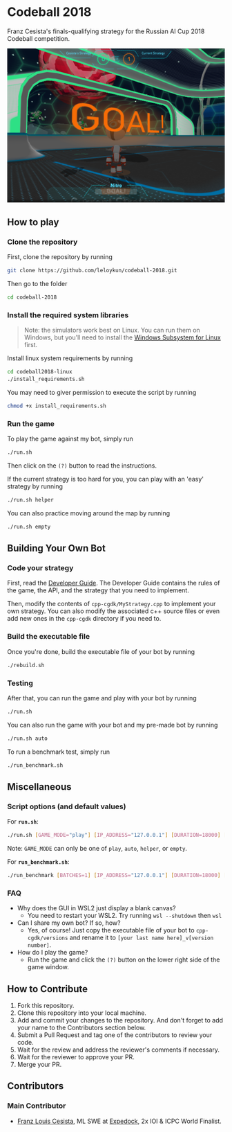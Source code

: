 # Codeball 2018

Franz Cesista's finals-qualifying strategy for the Russian AI Cup 2018 Codeball competition.

![](goal.png)

## How to play

### Clone the repository

First, clone the repository by running

```bash
git clone https://github.com/leloykun/codeball-2018.git
```

Then go to the folder

```bash
cd codeball-2018
```

### Install the required system libraries

> Note: the simulators work best on Linux. You can run them on Windows, but you'll need to install the [Windows Subsystem for Linux](https://docs.microsoft.com/en-us/windows/wsl/install) first.

Install linux system requirements by running

```bash
cd codeball2018-linux
./install_requirements.sh
```

You may need to giver permission to execute the script by running

```bash
chmod +x install_requirements.sh
```

### Run the game

To play the game against my bot, simply run

```bash
./run.sh
```

Then click on the `(?)` button to read the instructions.

If the current strategy is too hard for you, you can play with an 'easy' strategy by running

```bash
./run.sh helper
```

You can also practice moving around the map by running

```bash
./run.sh empty
```

## Building Your Own Bot

### Code your strategy

First, read the [Developer Guide](developer_guide.pdf). The Developer Guide contains the rules of the game, the API, and the strategy that you need to implement.

Then, modify the contents of `cpp-cgdk/MyStrategy.cpp` to implement your own strategy. You can also modify the associated c++ source files or even add new ones in the `cpp-cgdk` directory if you need to.

### Build the executable file

Once you're done, build the executable file of your bot by running

```bash
./rebuild.sh
```

### Testing

After that, you can run the game and play with your bot by running

```bash
./run.sh
```

You can also run the game with your bot and my pre-made bot by running

```bash
./run.sh auto
```

To run a benchmark test, simply run

```bash
./run_benchmark.sh
```

## Miscellaneous

### Script options (and default values)

For **`run.sh`**:

```bash
./run.sh [GAME_MODE="play"] [IP_ADDRESS="127.0.0.1"] [DURATION=18000] [P1_STRATEGY="cpp-cgdk/versions/CesistaStrategy_v47"] [P2_STRATEGY="cpp-cgdk/build/MyStrategy"] [P1_NAME="Cesista's Strategy"] [P2_NAME="Current Strategy"] [P1_PORT=31001] [P2_PORT=31002] [P1_KEY=0000000000000000] [P2_KEY=0000000000000000]
```

Note: `GAME_MODE` can only be one of `play`, `auto`, `helper`, or `empty`.

For **`run_benchmark.sh`**:

```bash
./run_benchmark [BATCHES=1] [IP_ADDRESS="127.0.0.1"] [DURATION=18000] [P1_STRATEGY="cpp-cgdk/versions/CesistaStrategy_v47"] [P2_STRATEGY="cpp-cgdk/build/MyStrategy"] [P1_NAME="Cesista's Strategy"] [P2_NAME="Current Strategy"]
```

### FAQ

- Why does the GUI in WSL2 just display a blank canvas?
  - You need to restart your WSL2. Try running `wsl --shutdown` then `wsl`
- Can I share my own bot? If so, how?
  - Yes, of course! Just copy the executable file of your bot to `cpp-cgdk/versions` and rename it to `[your last name here]_v[version number]`.
- How do I play the game?
  - Run the game and click the `(?)` button on the lower right side of the game window.

## How to Contribute

1. Fork this repository.
2. Clone this repository into your local machine.
3. Add and commit your changes to the repository. And don't forget to add your name to the Contributors section below.
4. Submit a Pull Request and tag one of the contributors to review your code.
5. Wait for the review and address the reviewer's comments if necessary.
6. Wait for the reviewer to approve your PR.
7. Merge your PR.

## Contributors

### Main Contributor

- [Franz Louis Cesista](https://github.com/leloykun), ML SWE at [Expedock](https://github.com/expedock), 2x IOI & ICPC World Finalist.
